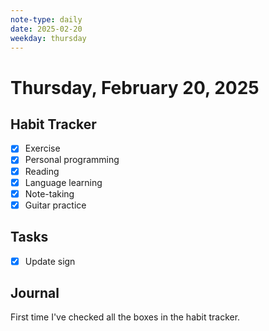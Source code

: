 ```yaml
---
note-type: daily
date: 2025-02-20
weekday: thursday
---
```


# Thursday, February 20, 2025

## Habit Tracker

- [x] Exercise
- [x] Personal programming
- [x] Reading
- [x] Language learning
- [x] Note-taking
- [x] Guitar practice

## Tasks

- [x] Update sign

## Journal

First time I've checked all the boxes in the habit tracker.
